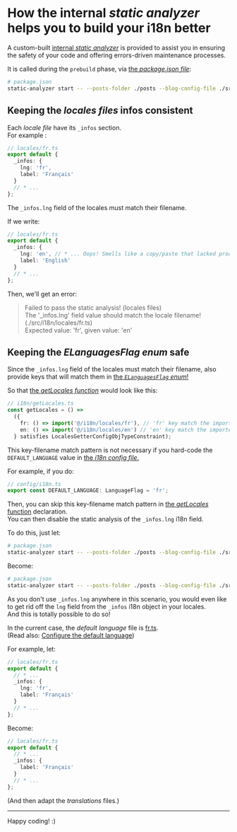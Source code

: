 # How the internal _static analyzer_ helps you to build your i18n better

A custom-built [internal _static analyzer_](/packages/static-analyzer/) is provided to assist you in ensuring the safety of your code and offering
errors-driven maintenance processes.

It is called during the `prebuild` phase, via [the _package.json file_](/package.json):

```bash
# package.json
static-analyzer start -- --posts-folder ./posts --blog-config-file ./src/config/blog.ts --default-i18n-locale ./src/i18n/locales/fr.ts
```

## Keeping the _locales files_ infos consistent

Each _locale file_ have its `_infos` section.  
For example :

```ts
// locales/fr.ts
export default {
  _infos: {
    lng: 'fr',
    label: 'Français'
  }
  // * ...
};
```

The `_infos.lng` field of the locales must match their filename.

If we write:

```ts
// locales/fr.ts
export default {
  _infos: {
    lng: 'en', // * ... Oops! Smells like a copy/paste that lacked proofreading. Don't forget that we are in locales/fr.ts here!
    label: 'English'
  }
  // * ...
};
```

Then, we'll get an error:

> Failed to pass the static analysis! (locales files)  
> The '\_infos.lng' field value should match the locale filename! (./src/i18n/locales/fr.ts)  
> Expected value: 'fr', given value: 'en'

## Keeping the _ELanguagesFlag enum_ safe

Since the `_infos.lng` field of the locales must match their filename, also provide keys that will match them in
[the _`ELanguagesFlag` enum_!](/src/config/i18n.ts)

So that [the _getLocales function_](/src/i18n/getLocales.ts) would look like this:

```ts
// i18n/getLocales.ts
const getLocales = () =>
  ({
    fr: () => import('@/i18n/locales/fr'), // 'fr' key match the imported file's name
    en: () => import('@/i18n/locales/en') // 'en' key match the imported file's name
  } satisfies LocalesGetterConfigObjTypeConstraint);
```

This key-filename match pattern is not necessary if you hard-code the `DEFAULT_LANGUAGE` value in [the _i18n config file_.](/src/config/i18n.ts)

For example, if you do:

```ts
// config/i18n.ts
export const DEFAULT_LANGUAGE: LanguageFlag = 'fr';
```

Then, you can skip this key-filename match pattern in [the _getLocales_ function](/src/i18n/getLocales.ts) declaration.  
You can then disable the static analysis of the `_infos.lng` i18n field.

To do this, just let:

```bash
# package.json
static-analyzer start -- --posts-folder ./posts --blog-config-file ./src/config/blog.ts --default-i18n-locale ./src/i18n/locales/fr.ts
```

Become:

```bash
# package.json
static-analyzer start -- --posts-folder ./posts --blog-config-file ./src/config/blog.ts --default-i18n-locale ./src/i18n/locales/fr.ts --skip-locales-infos
```

As you don't use `_infos.lng` anywhere in this scenario, you would even like to get rid off the `lng` field from the `_infos` i18n object in your
locales.  
And this is totally possible to do so!

In the current case, the _default language_ file is [fr.ts](/src/i18n/locales/fr.ts).  
(Read also: [Configure the default language](/doc/i18n/01.configure-default-language.md))

For example, let:

```ts
// locales/fr.ts
export default {
  // * ...
  _infos: {
    lng: 'fr',
    label: 'Français'
  }
  // * ...
};
```

Become:

```ts
// locales/fr.ts
export default {
  // * ...
  _infos: {
    label: 'Français'
  }
  // * ...
};
```

(And then adapt the _translations_ files.)

---

Happy coding! :)
